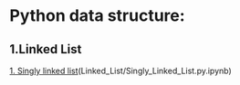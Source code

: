 # Python data structure:

## 1.Linked List
[1. Singly linked list]()(Linked_List/Singly_Linked_List.py.ipynb)
